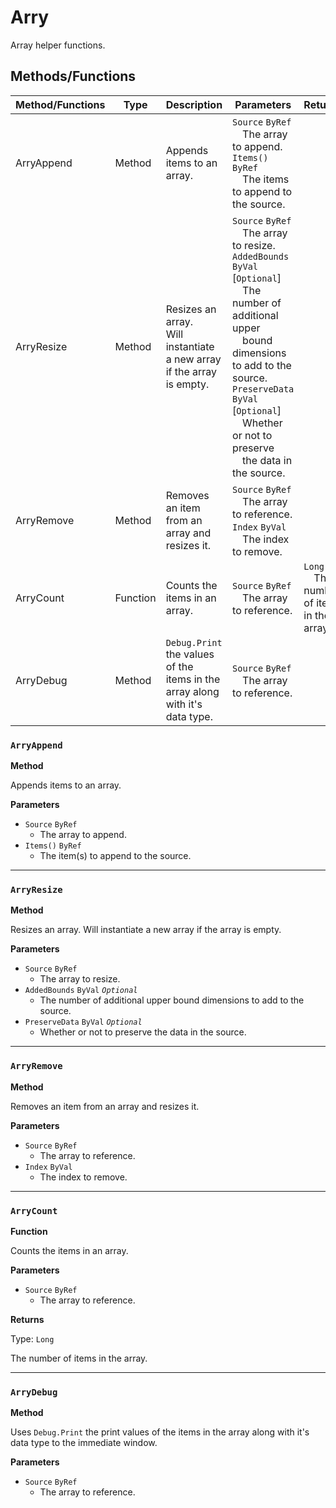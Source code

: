 # Arry

Array helper functions.

## Methods/Functions

| Method/Functions | Type     | Description                                                                   | Parameters                                                                                                                                                                                                                                                                                 | Returns                                           |
|------------------|----------|-------------------------------------------------------------------------------|--------------------------------------------------------------------------------------------------------------------------------------------------------------------------------------------------------------------------------------------------------------------------------------------|---------------------------------------------------|
| ArryAppend       | Method   | Appends items to an array.                                                    | `Source` `ByRef`<br>&emsp;The array to append.<br>`Items()` `ByRef`<br>&emsp;The items to append to the source.                                                                                                                                                                            |                                                   |
| ArryResize       | Method   | Resizes an array.<br>Will instantiate a new array if the array is empty.         | `Source` `ByRef`<br>&emsp;The array to resize.<br>`AddedBounds` `ByVal` [`Optional`] <br>&emsp;The number of additional upper<br>&emsp;bound dimensions to add to the source.<br>`PreserveData` `ByVal` [`Optional`] <br>&emsp;Whether or not to preserve<br>&emsp;the data in the source. |                                                   |
| ArryRemove       | Method   | Removes an item from an<br>array and resizes it.                                 | `Source` `ByRef`<br>&emsp;The array to reference.<br>`Index` `ByVal`<br>&emsp;The index to remove.                                                                                                                                                                                         |                                                   |
| ArryCount        | Function | Counts the items in an array.                                                 | `Source` `ByRef`<br>&emsp;The array to reference.                                                                                                                                                                                                                                          | `Long`<br>&emsp;The number of items in the array. |
| ArryDebug        | Method   | `Debug.Print` the values of the<br>items in the array along with it's data type. | `Source` `ByRef`<br>&emsp;The array to reference.                                                                                                                                                                                                                                          |                                                   |

### `ArryAppend`

**Method**

Appends items to an array.

**Parameters**
- `Source` `ByRef`
    - The array to append.
- `Items()` `ByRef`
    - The item(s) to append to the source.

---

### `ArryResize`

**Method**

Resizes an array. Will instantiate a new array if the array is empty.

**Parameters**
- `Source` `ByRef`
    - The array to resize.
- `AddedBounds` `ByVal` _`Optional`_
    - The number of additional upper bound dimensions to add to the source.
- `PreserveData` `ByVal` _`Optional`_
    - Whether or not to preserve the data in the source.

---

### `ArryRemove`

**Method**

Removes an item from an array and resizes it.

**Parameters**
- `Source` `ByRef`
    - The array to reference.
- `Index` `ByVal`
    - The index to remove.

---


### `ArryCount`

**Function**

Counts the items in an array.

**Parameters**
- `Source` `ByRef`
    - The array to reference.

**Returns**

Type: `Long`

The number of items in the array.


---

### `ArryDebug`

**Method**

Uses `Debug.Print` the print values of the items in the array along with it's data type to the immediate window.

**Parameters**
- `Source` `ByRef`
    - The array to reference.
